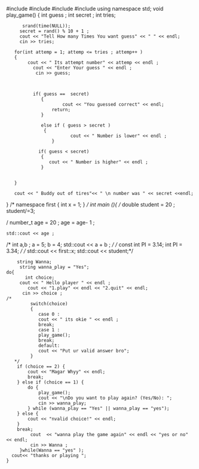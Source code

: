 
#include <iostream>
#include<vector>
#include <cstdlib>
#include <ctime>
using namespace std;
void play_game()
{
         int guess ; 
        int secret  ;
        int tries;
        
          srand(time(NULL));
         secret = rand() % 10 + 1 ;
         cout << "Tell How many Times You want guess" << " " << endl; 
         cin >> tries;
    
       for(int attemp = 1; attemp <= tries ; attemp++ )
       {
            cout << " Its attempt number" << attemp << endl ;
              cout << "Enter Your guess " << endl ;
               cin >> guess;

     
    
              if( guess ==  secret)
                 {
                         cout << "You guessed correct" << endl;
                     return;
                 }

                 else if ( guess > secret )
                  {
                            cout << " Number is lower" << endl ;
                     }

                if( guess < secret)
                 {
                    cout << " Number is higher" << endl ;
                 }
         
           
       }
       
       cout << " Buddy out of tires"<< " \n number was " << secret <<endl;
}
/* namespace first { 
    int x = 1; 
}
*/
int main (){
 /* 
double student = 20 ; 
student/=3;


/
    number_t age = 20 ;
    age = age- 1 ;

    std::cout << age ; 
/*
    int a,b ;
    a = 5;
    b = 4; 
    std::cout << a + b ;
    */
   /* const int PI = 3.14; 
    int PI = 3.34; 
    */
    /* std::cout << first::x; 
 std::cout << student;*/

        string Wanna; 
         string wanna_play = "Yes";
    do{
           int choice;
         cout << " Hello player " << endl ;
            cout << "1.play" << endl << "2.quit" << endl;
          cin >> choice ;
    /*
             switch(choice)
             {
                case 0 :
                cout << " its okie " << endl ;
                break;
                case 1 :
                play_game();
                break;
                default: 
                cout << "Put ur valid answer bro";
             }
       */
        if (choice == 2) {
            cout << "Magar Whyy" << endl;
            break; 
        } else if (choice == 1) {
            do {
                play_game();
                cout << "\nDo you want to play again? (Yes/No): ";
                cin >> wanna_play;
            } while (wanna_play == "Yes" || wanna_play == "yes");
        } else {
            cout << "nvalid choice!" << endl;
        }
        break;
             cout  << "wanna play the game again" << endl << "yes or no" << endl;
             cin >> Wanna ;
         }while(Wanna == "yes" );
      cout<< "thanks or playing ";
    }





     

